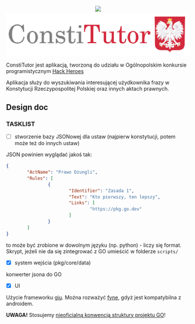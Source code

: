 <p align="center">
<a href="https://hackheroes.pl"><img src="https://hackheroes.pl/img/rsz_hackheroes_logo.png"></a>
<img src="internal/assets/icons/logo.png">
</p>

ConstiTutor jest aplikacją, tworzoną do udziału w Ogólnopolskim konkursie
programistycznym [Hack Heroes](https://hackheroes.pl/)

Aplikacja służy do wyszukiwania interesującej użydkownika frazy w Konstytucji
Rzeczypospolitej Polskiej oraz innych aktach prawnych.


## Design doc

### TASKLIST

- [ ] stworzenie bazy JSONowej dla ustaw (najpierw konstytucji, potem może też do innych ustaw)

JSON powinien wyglądać jakoś tak:

```json
{
        "ActName": "Prawo Dżungli",
        "Rules": [
                {
                        "Identifier": "Zasada 1",
                        "Text": "Kto pierwszy, ten lepszy",
                        "Links": [
                                "https://pkg.go.dev"
                        ]
                }
        ]
}
```

to może być zrobione w dowolnym języku (np. python) - liczy się format.
Skrypt, jeżeli nie da się zintegrować z GO umieścić w folderze `scripts/`

- [X] system wejścia (pkg/core/data)

konwerter jsona do GO

- [X] UI

Użycie frameworku [giu](https://github.com/AllenDang/giu).
Można rozważyć [fyne](https://fyne.io), gdyż jest kompatybilna z androidem.

**UWAGA!** Stosujemy [nieoficialną konwencją struktury projektu GO](https://github.com/golang-standards/project-layout)!